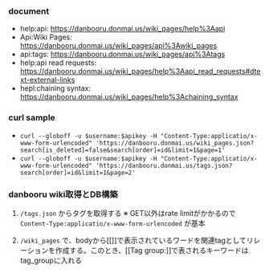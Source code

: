 ### document

- help:api: https://danbooru.donmai.us/wiki_pages/help%3Aapi
- Api:Wiki Pages: https://danbooru.donmai.us/wiki_pages/api%3Awiki_pages
- api:tags: https://danbooru.donmai.us/wiki_pages/api%3Atags
- help:api read requests: https://danbooru.donmai.us/wiki_pages/help%3Aapi_read_requests#dtext-external-links
- hepl:chaining syntax: https://danbooru.donmai.us/wiki_pages/help%3Achaining_syntax

### curl sample

- `curl --globoff -u $username:$apikey -H "Content-Type:applicatio/x-www-form-urlencoded" 'https://danbooru.donmai.us/wiki_pages.json?search[is_deleted]=false&search[order]=id&limit=1&page=1'`
- `curl --globoff -u $username:$apikey -H "Content-Type:applicatio/x-www-form-urlencoded" 'https://danbooru.donmai.us/tags.json?search[order]=id&limit=1&page=2'`

### danbooru wiki取得とDB構築

1. `/tags.json` からタグを取得する
   ※ GET以外はrate limitがかかるので `Content-Type:applicatio/x-www-form-urlencoded` が基本

1. `/wiki_pages` で、bodyから[[]]で表示されているワードを関連tagとしてリレーションを作成する。このとき、[[Tag group:]]で表されるキーワードはtag_groupに入れる
